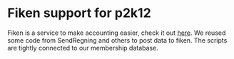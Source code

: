 Fiken support for p2k12
=======================

Fiken is a service to make accounting easier, check it out [here][0]. We reused some code from SendRegning and others to post data to fiken.
The scripts are tightly connected to our membership database.

[0]: https://fiken.no
